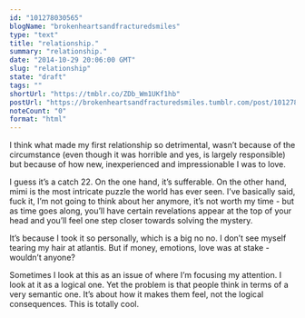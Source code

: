 ```yaml
---
id: "101278030565"
blogName: "brokenheartsandfracturedsmiles"
type: "text"
title: "relationship."
summary: "relationship."
date: "2014-10-29 20:06:00 GMT"
slug: "relationship"
state: "draft"
tags: ""
shortUrl: "https://tmblr.co/ZDb_Wm1UKf1hb"
postUrl: "https://brokenheartsandfracturedsmiles.tumblr.com/post/101278030565/relationship"
noteCount: "0"
format: "html"
---
```


I think what made my first relationship so detrimental, wasn’t because of the circumstance (even though it was horrible and yes, is largely responsible) but because of how new, inexperienced and impressionable I was to love. 

I guess it’s a catch 22. On the one hand, it’s sufferable. On the other hand, mimi is the most intricate puzzle the world has ever seen. I’ve basically said, fuck it, I’m not going to think about her anymore, it’s not worth my time - but as time goes along, you’ll have certain revelations appear at the top of your head and you’ll feel one step closer towards solving the mystery. 

It’s because I took it so personally, which is a big no no. I don’t see myself tearing my hair at atlantis. But if money, emotions, love was at stake - wouldn’t anyone?

Sometimes I look at this as an issue of where I’m focusing my attention. I look at it as a logical one. Yet the problem is that people think in terms of a very semantic one. It’s about how it makes them feel, not the logical consequences. This is totally cool.
